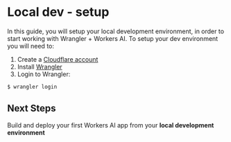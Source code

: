 # Local dev - setup
In this guide, you will setup your local development environment, in order to start working with Wrangler + Workers AI.
To setup your dev environment you will need to:
1. Create a [Cloudflare account](https://dash.cloudflare.com/sign-up/workers-and-pages)
2. Install [Wrangler](/workers/wrangler/install-and-update/)
3. Login to Wrangler:
```sh
$ wrangler login
```
## Next Steps
 
 
Build and deploy your first Workers AI app from your **local development environment**